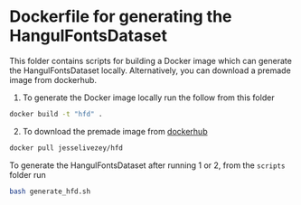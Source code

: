 # Dockerfile for generating the HangulFontsDataset

This folder contains scripts for building a Docker image which can generate the HangulFontsDataset locally. Alternatively, you can download a premade image from dockerhub.

1. To generate the Docker image locally run the follow from this folder
```bash
docker build -t "hfd" . 
```

2. To download the premade image from [dockerhub](https://hub.docker.com/r/jesselivezey/hfd)
```bash
docker pull jesselivezey/hfd
```

To generate the HangulFontsDataset after running 1 or 2, from the `scripts` folder run
```bash
bash generate_hfd.sh
```
